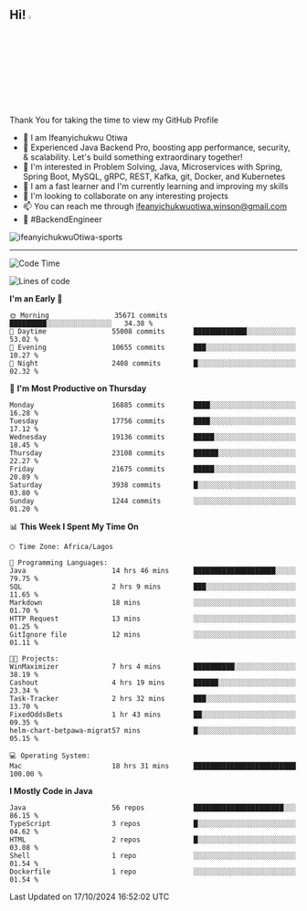 <!-- BLOG-POST-LIST:START --><!-- BLOG-POST-LIST:END -->

## Hi! <img src="https://media.giphy.com/media/hvRJCLFzcasrR4ia7z/giphy.gif" width="4%"> 

Thank You for taking the time to view my GitHub Profile

- 👋 I am Ifeanyichukwu Otiwa
- 🚀 Experienced Java Backend Pro, boosting app performance, security, & scalability. Let's build something extraordinary together!
- 👀 I'm interested in Problem Solving, Java, Microservices with Spring, Spring Boot, MySQL, gRPC, REST, Kafka, git, Docker, and Kubernetes
- 🌱 I am a fast learner and I'm currently learning and improving my skills
- 💞️ I'm looking to collaborate on any interesting projects
- 📫 You can reach me through ifeanyichukwuotiwa.winson@gmail.com
- 🚀 #BackendEngineer

<p align="left" marginTop="10px"> <img src="https://komarev.com/ghpvc/?username=ifeanyichukwuOtiwa-sports&label=Profile%20views&color=0e75b6&style=for-the-badge" alt="ifeanyichukwuOtiwa-sports" /> </p>

***

<!--START_SECTION:waka-->
![Code Time](http://img.shields.io/badge/Code%20Time-2%2C995%20hrs%2025%20mins-blue)

![Lines of code](https://img.shields.io/badge/From%20Hello%20World%20I%27ve%20Written-25.2%20million%20lines%20of%20code-blue)

**I'm an Early 🐤** 

```text
🌞 Morning                35671 commits       █████████░░░░░░░░░░░░░░░░   34.38 % 
🌆 Daytime                55008 commits       █████████████░░░░░░░░░░░░   53.02 % 
🌃 Evening                10655 commits       ███░░░░░░░░░░░░░░░░░░░░░░   10.27 % 
🌙 Night                  2408 commits        █░░░░░░░░░░░░░░░░░░░░░░░░   02.32 % 
```
📅 **I'm Most Productive on Thursday** 

```text
Monday                   16885 commits       ████░░░░░░░░░░░░░░░░░░░░░   16.28 % 
Tuesday                  17756 commits       ████░░░░░░░░░░░░░░░░░░░░░   17.12 % 
Wednesday                19136 commits       █████░░░░░░░░░░░░░░░░░░░░   18.45 % 
Thursday                 23108 commits       ██████░░░░░░░░░░░░░░░░░░░   22.27 % 
Friday                   21675 commits       █████░░░░░░░░░░░░░░░░░░░░   20.89 % 
Saturday                 3938 commits        █░░░░░░░░░░░░░░░░░░░░░░░░   03.80 % 
Sunday                   1244 commits        ░░░░░░░░░░░░░░░░░░░░░░░░░   01.20 % 
```


📊 **This Week I Spent My Time On** 

```text
🕑︎ Time Zone: Africa/Lagos

💬 Programming Languages: 
Java                     14 hrs 46 mins      ████████████████████░░░░░   79.75 % 
SQL                      2 hrs 9 mins        ███░░░░░░░░░░░░░░░░░░░░░░   11.65 % 
Markdown                 18 mins             ░░░░░░░░░░░░░░░░░░░░░░░░░   01.70 % 
HTTP Request             13 mins             ░░░░░░░░░░░░░░░░░░░░░░░░░   01.25 % 
GitIgnore file           12 mins             ░░░░░░░░░░░░░░░░░░░░░░░░░   01.11 % 

🐱‍💻 Projects: 
WinMaximizer             7 hrs 4 mins        ██████████░░░░░░░░░░░░░░░   38.19 % 
Cashout                  4 hrs 19 mins       ██████░░░░░░░░░░░░░░░░░░░   23.34 % 
Task-Tracker             2 hrs 32 mins       ███░░░░░░░░░░░░░░░░░░░░░░   13.70 % 
FixedOddsBets            1 hr 43 mins        ██░░░░░░░░░░░░░░░░░░░░░░░   09.35 % 
helm-chart-betpawa-migrat57 mins             █░░░░░░░░░░░░░░░░░░░░░░░░   05.15 % 

💻 Operating System: 
Mac                      18 hrs 31 mins      █████████████████████████   100.00 % 
```

**I Mostly Code in Java** 

```text
Java                     56 repos            ██████████████████████░░░   86.15 % 
TypeScript               3 repos             █░░░░░░░░░░░░░░░░░░░░░░░░   04.62 % 
HTML                     2 repos             █░░░░░░░░░░░░░░░░░░░░░░░░   03.08 % 
Shell                    1 repo              ░░░░░░░░░░░░░░░░░░░░░░░░░   01.54 % 
Dockerfile               1 repo              ░░░░░░░░░░░░░░░░░░░░░░░░░   01.54 % 
```




 Last Updated on 17/10/2024 16:52:02 UTC
<!--END_SECTION:waka-->

<!--
<p align="center">
![trophy](https://github-profile-trophy.vercel.app/?username=ifeanyichukwuOtiwa-sports&theme=onedark) (https://github.com/ryo-ma/github-profile-trophy)
</p>
-->

<!---
ifeanyi-otiwa/ifeanyi-otiwa is a ✨ special ✨ repository because its `README.md` (this file) appears on your GitHub profile.
You can click the Preview link to take a look at your changes.
--->
